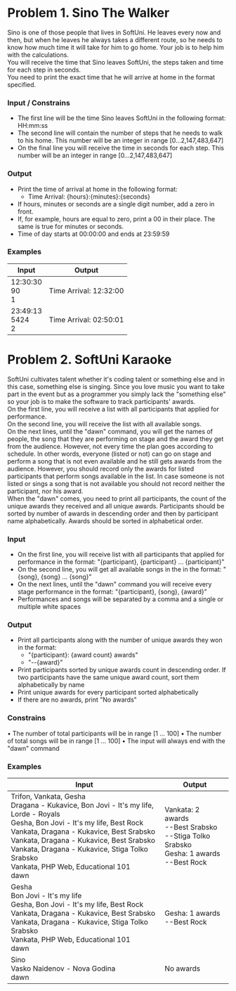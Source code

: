 # Problem 1. Sino The Walker
Sino is one of those people that lives in SoftUni. He leaves every now and then, but when he leaves he always takes a different route, so he needs to know how much time it will take for him to go home. Your job is to help him with the calculations.  
You will receive the time that Sino leaves SoftUni, the steps taken and time for each step in seconds.  
You need to print the exact time that he will arrive at home in the format specified.  
### Input / Constrains
*	The first line will be the time Sino leaves SoftUni in the following format: HH:mm:ss  
*	The second line will contain the number of steps that he needs to walk to his home. This number will be an integer in range [0…2,147,483,647]  
*	On the final line you will receive the time in seconds for each step. This number will be an integer in range [0…2,147,483,647]  
### Output
*	Print the time of arrival at home in the following format:  
    *	Time Arrival: {hours}:{minutes}:{seconds}  
*	If hours, minutes or seconds are a single digit number, add a zero in front.  
*	If, for example, hours are equal to zero, print a 00 in their place. The same is true for minutes or seconds.  
*	Time of day starts at 00:00:00 and ends at 23:59:59 
### Examples

| Input | Output |
| ----- | ------ |
| 12:30:30<br />90<br />1 | Time Arrival: 12:32:00 |
| 23:49:13<br />5424<br />2 | Time Arrival: 02:50:01 |

# Problem 2. SoftUni Karaoke
SoftUni cultivates talent whether it's coding talent or something else and in this case, something else is singing. Since you love music you want to take part in the event but as a programmer you simply lack the "something else" so your job is to make the software to track participants' awards.  
On the first line, you will receive a list with all participants that applied for performance.  
On the second line, you will receive the list with all available songs.   
On the next lines, until the "dawn" command, you will get the names of people, the song that they are performing on stage and the award they get from the audience.
However, not every time the plan goes according to schedule. In other words, everyone (listed or not) can go on stage and perform a song that is not even available and he still gets awards from the audience. However, you should record only the awards for listed participants that perform songs available in the list. In case someone is not listed or sings a song that is not available you should not record neither the participant, nor his award.   
When the "dawn" comes, you need to print all participants, the count of the unique awards they received and all unique awards. Participants should be sorted by number of awards in descending order and then by participant name alphabetically. Awards should be sorted in alphabetical order.  
### Input
*	On the first line, you will receive list with all participants that applied for performance in the format: "{participant}, {participant} … {participant}"
*	On the second line, you will get all available songs in the in the format: "{song}, {song} … {song}"
*	On the next lines, until the "dawn" command you will receive every stage performance in the format: "{participant}, {song}, {award}" 
*	Performances and songs will be separated by a comma and a single or multiple white spaces
### Output
*	Print all participants along with the number of unique awards they won in the format: 
    *	"{participant}: {award count} awards"
    *	"--{award}"
*	Print participants sorted by unique awards count in descending order. If two participants have the same unique award count, sort them alphabetically by name
*	Print unique awards for every participant sorted alphabetically
*	If there are no awards, print "No awards"
### Constrains
•	The number of total participants will be in range [1 … 100]
•	The number of total songs will be in range [1 … 100]
•	The input will always end with the "dawn" command
 
### Examples

| Input | Output |
| ----- | ------ |
| Trifon, Vankata, Gesha<br />Dragana - Kukavice, Bon Jovi - It's my life, Lorde - Royals<br />Gesha, Bon Jovi - It's my life, Best Rock<br />Vankata, Dragana - Kukavice, Best Srabsko<br />Vankata, Dragana - Kukavice, Best Srabsko<br />Vankata, Dragana - Kukavice, Stiga Tolko Srabsko<br />Vankata, PHP Web, Educational 101<br />dawn | Vankata: 2 awards<br />--Best Srabsko<br />--Stiga Tolko Srabsko<br />Gesha: 1 awards<br />--Best Rock<br /> |
| Gesha<br />Bon Jovi - It's my life<br />Gesha, Bon Jovi - It's my life, Best Rock<br />Vankata, Dragana - Kukavice, Best Srabsko<br />Vankata, Dragana - Kukavice, Stiga Tolko Srabsko<br />Vankata, PHP Web, Educational 101<br />dawn | Gesha: 1 awards<br />--Best Rock |
| Sino<br />Vasko Naidenov - Nova Godina<br />dawn | No awards |

